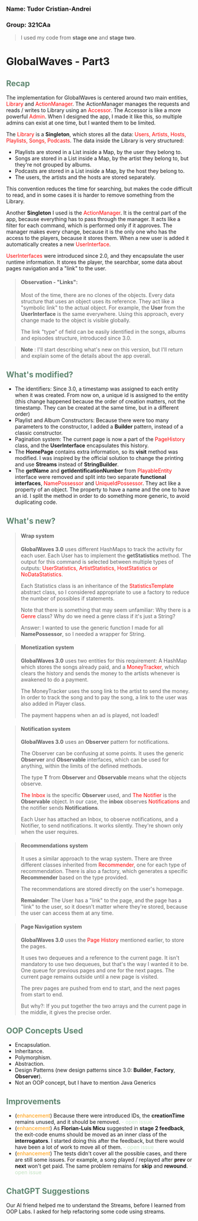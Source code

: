 ### Name: Tudor Cristian-Andrei
### Group: 321CAa

> I used my code from **stage one** and **stage two**.

# GlobalWaves - Part3

## <font color="#5F8670"> Recap </font>
The implementation for GlobalWaves is centered around two main entities, <font color="red">Library</font> and
<font color="red">ActionManager</font>. The ActionManager manages the requests and reads / writes to Library using
an <font color="red">Accessor</font>. The Accessor is like a more powerful <font color="red">Admin</font>. When I
designed the app, I made it like this, so multiple admins can exist at one time, but I wanted them to be limited.

The <font color="red">Library</font> is a **Singleton**, which stores all the data: <font color="red">Users, Artists,
Hosts, Playlists, Songs, Podcasts</font>. The data inside the Library is very structured:
* Playlists are stored in a List inside a Map, by the user they belong to.
* Songs are stored in a List inside a Map, by the artist they belong to, but they're not grouped by albums. 
* Podcasts are stored in a List inside a Map, by the host they belong to.
* The users, the artists and the hosts are stored separately.

This convention reduces the time for searching, but makes the code difficult to read, and in some cases it is harder to
remove something from the Library.

Another **Singleton** I used is the <font color="red">ActionManager</font>. It is the central part of the app, because
everything has to pass through the manager. It acts like a filter for each command, which is performed only if it
approves. The manager makes every change, because it is the only one who has the access to the players, because it
stores them. When a new user is added it automatically creates a new <font color="red">UserInterface</font>.

<font color="red">UserInterfaces</font> were introduced since 2.0, and they encapsulate the user runtime information.
It stores the player, the searchbar, some data about pages navigation and a "link" to the user.
> #### Observation - "Links":
> Most of the time, there are no clones of the objects. Every data structure that uses an object uses its reference.
> They act like a "symbolic link" to the actual object. For example, the **User** from the **UserInterface** is the same
> everywhere. Using this approach, every change made to the object is visible globally.
> 
> The link "type" of field can be easily identified in the songs, albums and episodes structure, introduced since 3.0.

> **Note** : I'll start describing what's new on this version, but I'll return and explain some of the details about
> the app overall.

## <font color="#5F8670"> What's modified? </font>
* The identifiers: Since 3.0, a timestamp was assigned to each entity when it was created. From now on, a unique id is
assigned to the entity (this change happened because the order of creation matters, not the timestamp. They can be
created at the same time, but in a different order)
* Playlist and Album Constructors: Because there were too many parameters to the constructor, I added a **Builder**
pattern, instead of a classic constructor.
* Pagination system: The current page is now a part of the <font color="red">PageHistory</font> class, and the
**UserInterface** encapsulates this history.
* The **HomePage** contains extra information, so its **visit** method was modified. I was inspired by the official
solution to change the printing and use **Streams** instead of **StringBuilder**.
* The **getName** and **getIdentificationNumber** from <font color="red">PlayableEntity</font> interface were removed
and split into two separate **functional interfaces**, <font color="red">NamePossessor</font> and
<font color="red">UniqueIdPossessor</font>. They act like a property of an object. The property to have a name and the
one to have an id. I split the method in order to do something more generic, to avoid duplicating code.

## <font color="#5F8670"> What's new? </font>
> #### Wrap system
> **GlobalWaves 3.0** uses different HashMaps to track the activity for each user. Each User has to implement the
> **getStatistics** method. The output for this command is selected between multiple types of outputs:
> <font color="red">UserStatistics, ArtistStatistics, HostStatistics or NoDataStatistics</font>.
>
> Each Statistics class is an inheritance of the <font color="red">StatisticsTemplate</font> abstract class, so I
> considered appropriate to use a factory to reduce the number of possibles if statements.
> 
> Note that there is something that may seem unfamiliar: Why there is a <font color="red">Genre</font> class?
> Why do we need a genre class if it's just a String?
> 
> Answer: I wanted to use the generic function I made for all **NamePossessor**, so I needed a wrapper for String.

> #### Monetization system
> **GlobalWaves 3.0** uses two entities for this requirement: A HashMap which stores the songs already paid, and a
> <font color="red">MoneyTracker</font>, which clears the history and sends the money to the artists whenever is
> awakened to do a payment.
> 
> The MoneyTracker uses the song link to the artist to send the money.
> In order to track the song and to pay the song, a link to the user was also added in Player class.
> 
> The payment happens when an ad is played, not loaded!

> #### Notification system
> **GlobalWaves 3.0** uses an **Observer** pattern for notifications.
> 
> The Observer can be confusing at some points. It uses the generic **Observer** and **Observable** interfaces,
> which can be used for anything, within the limits of the defined methods.
> 
> The type **T** from **Observer** and **Observable** means what the objects observe.
> 
> <font color="red">The Inbox</font> is the specific **Observer** used, and <font color="red">The Notifier </font>
> is the **Observable** object. In our case, the **inbox** observes <font color="red">Notifications</font> and the
> notifier sends **Notifications**.
> 
> Each User has attached an Inbox, to observe notifications, and a Notifier, to send notifications. It works silently.
> They're shown only when the user requires.

> #### Recommendations system
> It uses a similar approach to the wrap system. There are three different classes inherited from
> <font color="red">Recommender</font>, one for each type of recommendation. There is also a factory, which generates
> a specific **Recommender** based on the type provided.
> 
> The recommendations are stored directly on the user's homepage.
> 
> **Remainder**: The User has a "link" to the page, and the page has a "link" to the user, so it doesn't matter where
> they're stored, because the user can access them at any time.

> #### Page Navigation system
> **GlobalWaves 3.0** uses the <font color="red">Page History</font> mentioned earlier, to store the pages.
>
> It uses two dequeues and a reference to the current page. It isn't mandatory to use two dequeues, but that's the way
> I wanted it to be. One queue for previous pages and one for the next pages. The current page remains outside until a
> new page is visited.
> 
> The prev pages are pushed from end to start, and the next pages from start to end.
> 
> But why?: If you put together the two arrays and the current page in the middle, it gives the precise order.

## <font color="#5F8670"> OOP Concepts Used </font>
* Encapsulation.
* Inheritance.
* Polymorphism.
* Abstraction.
* Design Patterns (new design patterns since 3.0: **Builder**, **Factory**, **Observer**).
* Not an OOP concept, but I have to mention Java Generics

## <font color="#5F8670"> Improvements </font>
* (<font color="FF9800">enhancement</font>) Because there were introduced IDs, the **creationTime** remains unused,
and it should be removed. <font color="C3E2C2"> - open issue</font>
* (<font color="FF9800">enhancement</font>) As **Florian-Luis Micu** suggested in **stage 2 feedback**, the exit-code
enums should be moved as an inner class of the **interrogators**. I started doing this after the feedback, but there
would have been a lot of work to move all of them. <font color="C3E2C2"> - open issue</font>
* (<font color="FF9800">enhancement</font>) The tests didn't cover all the possible cases, and there are still some
issues. For example, a song played / replayed after **prev** or **next** won't get paid. The same problem remains for **skip** and
**rewound**. <font color="C3E2C2"> - open issue</font>

## <font color="#5F8670"> ChatGPT Suggestions </font>
Our AI friend helped me to understand the Streams, before I learned from OOP Labs.
I asked for help refactoring some code using streams.



